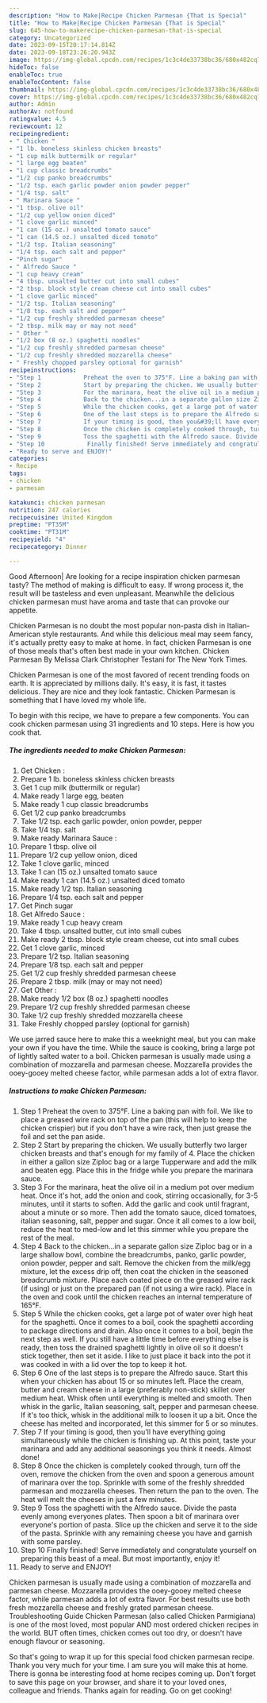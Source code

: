 ```yaml
---
description: "How to Make|Recipe Chicken Parmesan {That is Special"
title: "How to Make|Recipe Chicken Parmesan {That is Special"
slug: 645-how-to-makerecipe-chicken-parmesan-that-is-special
category: Uncategorized
date: 2023-09-15T20:17:14.814Z
date: 2023-09-18T23:26:20.943Z
image: https://img-global.cpcdn.com/recipes/1c3c4de33738bc36/680x482cq70/chicken-parmesan-recipe-main-photo.jpg
hideToc: false
enableToc: true
enableTocContent: false
thumbnail: https://img-global.cpcdn.com/recipes/1c3c4de33738bc36/680x482cq70/chicken-parmesan-recipe-main-photo.jpg
cover: https://img-global.cpcdn.com/recipes/1c3c4de33738bc36/680x482cq70/chicken-parmesan-recipe-main-photo.jpg
author: Admin
authorAv: notfound
ratingvalue: 4.5
reviewcount: 12
recipeingredient:
- " Chicken "
- "1 lb. boneless skinless chicken breasts"
- "1 cup milk buttermilk or regular"
- "1 large egg beaten"
- "1 cup classic breadcrumbs"
- "1/2 cup panko breadcrumbs"
- "1/2 tsp. each garlic powder onion powder pepper"
- "1/4 tsp. salt"
- " Marinara Sauce "
- "1 tbsp. olive oil"
- "1/2 cup yellow onion diced"
- "1 clove garlic minced"
- "1 can (15 oz.) unsalted tomato sauce"
- "1 can (14.5 oz.) unsalted diced tomato"
- "1/2 tsp. Italian seasoning"
- "1/4 tsp. each salt and pepper"
- "Pinch sugar"
- " Alfredo Sauce "
- "1 cup heavy cream"
- "4 tbsp. unsalted butter cut into small cubes"
- "2 tbsp. block style cream cheese cut into small cubes"
- "1 clove garlic minced"
- "1/2 tsp. Italian seasoning"
- "1/8 tsp. each salt and pepper"
- "1/2 cup freshly shredded parmesan cheese"
- "2 tbsp. milk may or may not need"
- " Other "
- "1/2 box (8 oz.) spaghetti noodles"
- "1/2 cup freshly shredded parmesan cheese"
- "1/2 cup freshly shredded mozzarella cheese"
- " Freshly chopped parsley optional for garnish"
recipeinstructions:
- "Step 1            Preheat the oven to 375°F. Line a baking pan with foil. We like to place a greased wire rack on top of the pan (this will help to keep the chicken crispier) but if you don&#39;t have a wire rack, then just grease the foil and set the pan aside."
- "Step 2            Start by preparing the chicken. We usually butterfly two larger chicken breasts and that&#39;s enough for my family of 4. Place the chicken in either a gallon size Ziploc bag or a large Tupperware and add the milk and beaten egg. Place this in the fridge while you prepare the marinara sauce."
- "Step 3            For the marinara, heat the olive oil in a medium pot over medium heat. Once it&#39;s hot, add the onion and cook, stirring occasionally, for 3-5 minutes, until it starts to soften. Add the garlic and cook until fragrant, about a minute or so more. Then add the tomato sauce, diced tomatoes, italian seasoning, salt, pepper and sugar. Once it all comes to a low boil, reduce the heat to med-low and let this simmer while you prepare the rest of the meal."
- "Step 4            Back to the chicken...in a separate gallon size Ziploc bag or in a large shallow bowl, combine the breadcrumbs, panko, garlic powder, onion powder, pepper and salt. Remove the chicken from the milk/egg mixture, let the excess drip off, then coat the chicken in the seasoned breadcrumb mixture. Place each coated piece on the greased wire rack (if using) or just on the prepared pan (if not using a wire rack). Place in the oven and cook until the chicken reaches an internal temperature of 165°F."
- "Step 5            While the chicken cooks, get a large pot of water over high heat for the spaghetti. Once it comes to a boil, cook the spaghetti according to package directions and drain. Also once it comes to a boil, begin the next step as well. If you still have a little time before everything else is ready, then toss the drained spaghetti lightly in olive oil so it doesn&#39;t stick together, then set it aside. I like to just place it back into the pot it was cooked in with a lid over the top to keep it hot."
- "Step 6            One of the last steps is to prepare the Alfredo sauce. Start this when your chicken has about 15 or so minutes left. Place the cream, butter and cream cheese in a large (preferably non-stick) skillet over medium heat. Whisk often until everything is melted and smooth. Then whisk in the garlic, Italian seasoning, salt, pepper and parmesan cheese. If it&#39;s too thick, whisk in the additional milk to loosen it up a bit. Once the cheese has melted and incorporated, let this simmer for 5 or so minutes."
- "Step 7            If your timing is good, then you&#39;ll have everything going simultaneously while the chicken is finishing up. At this point, taste your marinara and add any additional seasonings you think it needs. Almost done!"
- "Step 8            Once the chicken is completely cooked through, turn off the oven, remove the chicken from the oven and spoon a generous amount of marinara over the top. Sprinkle with some of the freshly shredded parmesan and mozzarella cheeses. Then return the pan to the oven. The heat will melt the cheeses in just a few minutes."
- "Step 9            Toss the spaghetti with the Alfredo sauce. Divide the pasta evenly among everyones plates. Then spoon a bit of marinara over everyone&#39;s portion of pasta. Slice up the chicken and serve it to the side of the pasta. Sprinkle with any remaining cheese you have and garnish with some parsley."
- "Step 10            Finally finished! Serve immediately and congratulate yourself on preparing this beast of a meal. But most importantly, enjoy it!"
- "Ready to serve and ENJOY!"
categories:
- Recipe
tags:
- chicken
- parmesan

katakunci: chicken parmesan 
nutrition: 247 calories
recipecuisine: United Kingdom
preptime: "PT35M"
cooktime: "PT31M"
recipeyield: "4"
recipecategory: Dinner

---
```



Good Afternoon| Are looking for a recipe inspiration chicken parmesan tasty? The method of making is difficult to easy. If wrong process it, the result will be tasteless and even unpleasant. Meanwhile the delicious chicken parmesan must have aroma and taste that can provoke our appetite.





Chicken Parmesan is no doubt the most popular non-pasta dish in Italian-American style restaurants. And while this delicious meal may seem fancy, it&#39;s actually pretty easy to make at home. In fact, chicken Parmesan is one of those meals that&#39;s often best made in your own kitchen. Chicken Parmesan By Melissa Clark Christopher Testani for The New York Times.

Chicken Parmesan is one of the most favored of recent trending foods on earth. It is appreciated by millions daily. It's easy, it is fast, it tastes delicious. They are nice and they look fantastic. Chicken Parmesan is something that I have loved my whole life.


To begin with this recipe, we have to prepare a few components. You can cook chicken parmesan using 31 ingredients and 10 steps. Here is how you cook that.

<!--inarticleads1-->

##### The ingredients needed to make Chicken Parmesan:

1. Get  Chicken :
1. Prepare 1 lb. boneless skinless chicken breasts
1. Get 1 cup milk (buttermilk or regular)
1. Make ready 1 large egg, beaten
1. Make ready 1 cup classic breadcrumbs
1. Get 1/2 cup panko breadcrumbs
1. Take 1/2 tsp. each garlic powder, onion powder, pepper
1. Take 1/4 tsp. salt
1. Make ready  Marinara Sauce :
1. Prepare 1 tbsp. olive oil
1. Prepare 1/2 cup yellow onion, diced
1. Take 1 clove garlic, minced
1. Take 1 can (15 oz.) unsalted tomato sauce
1. Make ready 1 can (14.5 oz.) unsalted diced tomato
1. Make ready 1/2 tsp. Italian seasoning
1. Prepare 1/4 tsp. each salt and pepper
1. Get Pinch sugar
1. Get  Alfredo Sauce :
1. Make ready 1 cup heavy cream
1. Take 4 tbsp. unsalted butter, cut into small cubes
1. Make ready 2 tbsp. block style cream cheese, cut into small cubes
1. Get 1 clove garlic, minced
1. Prepare 1/2 tsp. Italian seasoning
1. Prepare 1/8 tsp. each salt and pepper
1. Get 1/2 cup freshly shredded parmesan cheese
1. Prepare 2 tbsp. milk (may or may not need)
1. Get  Other :
1. Make ready 1/2 box (8 oz.) spaghetti noodles
1. Prepare 1/2 cup freshly shredded parmesan cheese
1. Take 1/2 cup freshly shredded mozzarella cheese
1. Take  Freshly chopped parsley (optional for garnish)


We use jarred sauce here to make this a weeknight meal, but you can make your own if you have the time. While the sauce is cooking, bring a large pot of lightly salted water to a boil. Chicken parmesan is usually made using a combination of mozzarella and parmesan cheese. Mozzarella provides the ooey-gooey melted cheese factor, while parmesan adds a lot of extra flavor. 

<!--inarticleads2-->

##### Instructions to make Chicken Parmesan:

1. Step 1            Preheat the oven to 375°F. Line a baking pan with foil. We like to place a greased wire rack on top of the pan (this will help to keep the chicken crispier) but if you don&#39;t have a wire rack, then just grease the foil and set the pan aside.
1. Step 2            Start by preparing the chicken. We usually butterfly two larger chicken breasts and that&#39;s enough for my family of 4. Place the chicken in either a gallon size Ziploc bag or a large Tupperware and add the milk and beaten egg. Place this in the fridge while you prepare the marinara sauce.
1. Step 3            For the marinara, heat the olive oil in a medium pot over medium heat. Once it&#39;s hot, add the onion and cook, stirring occasionally, for 3-5 minutes, until it starts to soften. Add the garlic and cook until fragrant, about a minute or so more. Then add the tomato sauce, diced tomatoes, italian seasoning, salt, pepper and sugar. Once it all comes to a low boil, reduce the heat to med-low and let this simmer while you prepare the rest of the meal.
1. Step 4            Back to the chicken...in a separate gallon size Ziploc bag or in a large shallow bowl, combine the breadcrumbs, panko, garlic powder, onion powder, pepper and salt. Remove the chicken from the milk/egg mixture, let the excess drip off, then coat the chicken in the seasoned breadcrumb mixture. Place each coated piece on the greased wire rack (if using) or just on the prepared pan (if not using a wire rack). Place in the oven and cook until the chicken reaches an internal temperature of 165°F.
1. Step 5            While the chicken cooks, get a large pot of water over high heat for the spaghetti. Once it comes to a boil, cook the spaghetti according to package directions and drain. Also once it comes to a boil, begin the next step as well. If you still have a little time before everything else is ready, then toss the drained spaghetti lightly in olive oil so it doesn&#39;t stick together, then set it aside. I like to just place it back into the pot it was cooked in with a lid over the top to keep it hot.
1. Step 6            One of the last steps is to prepare the Alfredo sauce. Start this when your chicken has about 15 or so minutes left. Place the cream, butter and cream cheese in a large (preferably non-stick) skillet over medium heat. Whisk often until everything is melted and smooth. Then whisk in the garlic, Italian seasoning, salt, pepper and parmesan cheese. If it&#39;s too thick, whisk in the additional milk to loosen it up a bit. Once the cheese has melted and incorporated, let this simmer for 5 or so minutes.
1. Step 7            If your timing is good, then you&#39;ll have everything going simultaneously while the chicken is finishing up. At this point, taste your marinara and add any additional seasonings you think it needs. Almost done!
1. Step 8            Once the chicken is completely cooked through, turn off the oven, remove the chicken from the oven and spoon a generous amount of marinara over the top. Sprinkle with some of the freshly shredded parmesan and mozzarella cheeses. Then return the pan to the oven. The heat will melt the cheeses in just a few minutes.
1. Step 9            Toss the spaghetti with the Alfredo sauce. Divide the pasta evenly among everyones plates. Then spoon a bit of marinara over everyone&#39;s portion of pasta. Slice up the chicken and serve it to the side of the pasta. Sprinkle with any remaining cheese you have and garnish with some parsley.
1. Step 10            Finally finished! Serve immediately and congratulate yourself on preparing this beast of a meal. But most importantly, enjoy it!
1. Ready to serve and ENJOY!

Chicken parmesan is usually made using a combination of mozzarella and parmesan cheese. Mozzarella provides the ooey-gooey melted cheese factor, while parmesan adds a lot of extra flavor. For best results use both fresh mozzarella cheese and freshly grated parmesan cheese. Troubleshooting Guide Chicken Parmesan (also called Chicken Parmigiana) is one of the most loved, most popular AND most ordered chicken recipes in the world. BUT often times, chicken comes out too dry, or doesn&#39;t have enough flavour or seasoning. 

So that's going to wrap it up for this special food chicken parmesan recipe. Thank you very much for your time. I am sure you will make this at home. There is gonna be interesting food at home recipes coming up. Don't forget to save this page on your browser, and share it to your loved ones, colleague and friends. Thanks again for reading. Go on get cooking!
